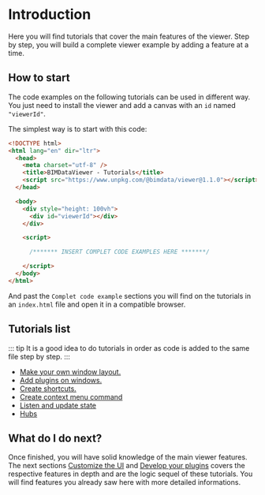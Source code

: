 # Introduction

Here you will find tutorials that cover the main features of the viewer. Step by step, you will build a complete viewer example by adding a feature at a time.

## How to start

The code examples on the following tutorials can be used in different way. You just need to install the viewer and add a canvas with an `id` named `"viewerId"`.

The simplest way is to start with this code:

```html
<!DOCTYPE html>
<html lang="en" dir="ltr">
  <head>
    <meta charset="utf-8" />
    <title>BIMDataViewer - Tutorials</title>
    <script src="https://www.unpkg.com/@bimdata/viewer@1.1.0"></script>
  </head>

  <body>
    <div style="height: 100vh">
      <div id="viewerId"></div>
    </div>

    <script>

      /******* INSERT COMPLET CODE EXAMPLES HERE *******/

    </script>
  </body>
</html>
```

And past the `Complet code example` sections you will find on the tutorials in an `index.html` file and open it in a compatible browser.

## Tutorials list

::: tip
It is a good idea to do tutorials in order as code is added to the same file step by step.
:::

- [Make your own window layout.](/viewer/tutorials/make_your_own_window_layout.html)
- [Add plugins on windows.](/viewer/tutorials/add_plugins_on_windows.html)
- [Create shortcuts.](/viewer/tutorials/shortcuts.html)
- [Create context menu command](/viewer/tutorials/context_menu.html)
- [Listen and update state](/viewer/tutorials/state.html)
- [Hubs](/viewer/tutorials/hubs.html)

## What do I do next?

Once finished, you will have solid knowledge of the main viewer features. The next sections [Customize the UI](/viewer/customize_the_ui.html) and [Develop your plugins](/viewer/plugins/overview.html) covers the respective features in depth and are the logic sequel of these tutorials. You will find features you already saw here with more detailed informations.
